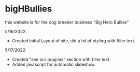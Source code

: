 # bigHBullies

this website is for the dog breeder business "Big Hero Bullies" <br />

5/16/2022: <br />
- Created Initial Layout of site, did a bit of styling with filler text. <br />

5/17/2022: <br />
- Created "see our puppies" section with filler text. <br />
- Added javascript for automatic slideshow. <br />
